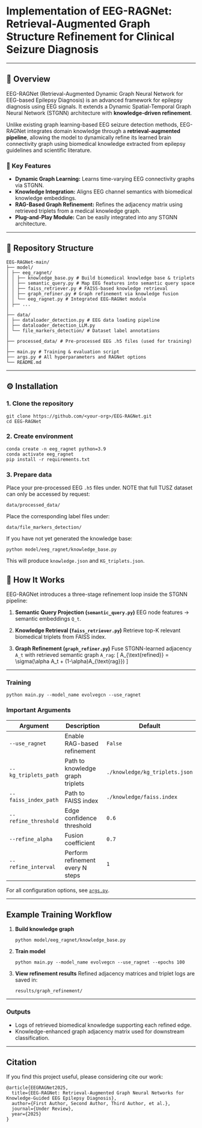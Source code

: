 # Implementation of EEG-RAGNet: Retrieval-Augmented Graph Structure Refinement for Clinical Seizure Diagnosis

---

## 🧪 Overview

EEG-RAGNet (Retrieval-Augmented Dynamic Graph Neural Network for EEG-based Epilepsy Diagnosis) is an advanced framework for epilepsy diagnosis using EEG signals.
 It extends a Dynamic Spatial-Temporal Graph Neural Network (STGNN) architecture with **knowledge-driven refinement**.

Unlike existing graph learning-based EEG seizure detection methods, EEG-RAGNet integrates domain knowledge through a **retrieval-augmented pipeline**, allowing the model to dynamically refine its learned brain connectivity graph using biomedical knowledge extracted from epilepsy guidelines and scientific literature.


### 🔬 Key Features
- **Dynamic Graph Learning:** Learns time-varying EEG connectivity graphs via STGNN.
- **Knowledge Integration:** Aligns EEG channel semantics with biomedical knowledge embeddings.
- **RAG-Based Graph Refinement:** Refines the adjacency matrix using retrieved triplets from a medical knowledge graph.
- **Plug-and-Play Module:** Can be easily integrated into any STGNN architecture.

---

## 🧩 Repository Structure

```
EEG-RAGNet-main/
├── model/
│ ├── eeg_ragnet/
│ │ ├── knowledge_base.py # Build biomedical knowledge base & triplets
│ │ ├── semantic_query.py # Map EEG features into semantic query space
│ │ ├── faiss_retriever.py # FAISS-based knowledge retrieval
│ │ ├── graph_refiner.py # Graph refinement via knowledge fusion
│ │ └── eeg_ragnet.py # Integrated EEG-RAGNet module
│ ├── ...
│
├── data/
│ ├── dataloader_detection.py # EEG data loading pipeline
│ ├── dataloader_detection_LLM.py
│ └── file_markers_detection/ # Dataset label annotations
│
├── processed_data/ # Pre-processed EEG .h5 files (used for training)
│
├── main.py # Training & evaluation script
├── args.py # All hyperparameters and RAGNet options
└── README.md
```


---

## ⚙️ Installation

### 1. Clone the repository
```
git clone https://github.com/<your-org>/EEG-RAGNet.git
cd EEG-RAGNet
```

### 2. Create environment
```
conda create -n eeg_ragnet python=3.9
conda activate eeg_ragnet
pip install -r requirements.txt
```

### 3. Prepare data

Place your pre-processed EEG `.h5` files under. NOTE that full TUSZ dataset can only be accessed by request:
```
data/processed_data/
```

Place the corresponding label files under:
```
data/file_markers_detection/

```

If you have not yet generated the knowledge base:
```
python model/eeg_ragnet/knowledge_base.py

```
This will produce `knowledge.json` and `KG_triplets.json`.



## 🤔 How It Works

EEG-RAGNet introduces a three-stage refinement loop inside the STGNN pipeline:

1. **Semantic Query Projection (`semantic_query.py`)**
   EEG node features → semantic embeddings `Q_t`.

2. **Knowledge Retrieval (`faiss_retriever.py`)**
   Retrieve top-K relevant biomedical triplets from FAISS index.

3. **Graph Refinement (`graph_refiner.py`)**
   Fuse STGNN-learned adjacency `A_t` with retrieved semantic graph `A_rag`:
   [
   A_{\text{refined}} = \sigma(\alpha A_t + (1-\alpha)A_{\text{rag}})
   ]

---



### Training

```
python main.py --model_name evolvegcn --use_ragnet
```

### Important Arguments

| Argument             | Description                      | Default                        |
| -------------------- | -------------------------------- | ------------------------------ |
| `--use_ragnet`       | Enable RAG-based refinement      | `False`                        |
| `--kg_triplets_path` | Path to knowledge graph triplets | `./knowledge/kg_triplets.json` |
| `--faiss_index_path` | Path to FAISS index              | `./knowledge/faiss.index`      |
| `--refine_threshold` | Edge confidence threshold        | `0.6`                          |
| `--refine_alpha`     | Fusion coefficient               | `0.7`                          |
| `--refine_interval`  | Perform refinement every N steps | `1`                            |

For all configuration options, see [`args.py`](./args.py).

---

##  Example Training Workflow

1. **Build knowledge graph**

   ```
   python model/eeg_ragnet/knowledge_base.py
   ```
2. **Train model**

   ```
   python main.py --model_name evolvegcn --use_ragnet --epochs 100
   ```
3. **View refinement results**
   Refined adjacency matrices and triplet logs are saved in:

   ```
   results/graph_refinement/
   ```

---

### Outputs

* Logs of retrieved biomedical knowledge supporting each refined edge.
* Knowledge-enhanced graph adjacency matrix used for downstream classification.

---

## Citation

If you find this project useful, please considering cite our work:

```
@article{EEGRAGNet2025,
  title={EEG-RAGNet: Retrieval-Augmented Graph Neural Networks for Knowledge-Guided EEG Epilepsy Diagnosis},
  author={First Author, Second Author, Third Author, et al.},
  journal={Under Review},
  year={2025}
}
```




